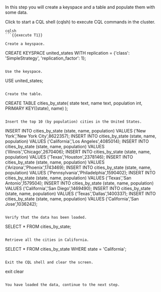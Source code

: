 In this step you will create a keyspace and a table and populate them with some data.

Click to start a CQL shell (cqlsh) to execute CQL commands in the cluster.
```
cqlsh
```{{execute T1}}

Create a keyspace.
```
CREATE KEYSPACE united_states WITH replication = {'class': 'SimpleStrategy', 'replication_factor': 1};
```{{execute T1}}

Use the keyspace.
```
USE united_states;
```{{execute T1}}

Create the table.
```
CREATE TABLE cities_by_state(
    state text,
    name text,
    population int,
    PRIMARY KEY((state), name)
);
```{{execute T1}}

Insert the top 10 (by population) cities in the United States.
```
INSERT INTO cities_by_state (state, name, population) 
  VALUES ('New York','New York City',8622357);
INSERT INTO cities_by_state (state, name, population) 
  VALUES ('California','Los Angeles',4085014);
INSERT INTO cities_by_state (state, name, population) 
  VALUES ('Illinois','Chicago',2670406);
INSERT INTO cities_by_state (state, name, population) 
  VALUES ('Texas','Houston',2378146);
INSERT INTO cities_by_state (state, name, population) 
  VALUES ('Arizona','Phoenix',1743469);
INSERT INTO cities_by_state (state, name, population) 
  VALUES ('Pennsylvania','Philadelphia',1590402);
INSERT INTO cities_by_state (state, name, population) 
  VALUES ('Texas','San Antonio',1579504);
INSERT INTO cities_by_state (state, name, population) 
  VALUES ('California','San Diego',1469490);
INSERT INTO cities_by_state (state, name, population) 
  VALUES ('Texas','Dallas',1400337);
INSERT INTO cities_by_state (state, name, population) 
  VALUES ('California','San Jose',1036242);
```{{execute T1}}

Verify that the data has been loaded.
```
SELECT * FROM cities_by_state;
```{{execute T1}}

Retrieve all the cities in California.
```
SELECT * FROM cities_by_state WHERE state = 'California';
```{{execute T1}}

Exit the CQL shell and clear the screen.
```
exit
clear
```{{execute T1}}

You have loaded the data, continue to the next step.